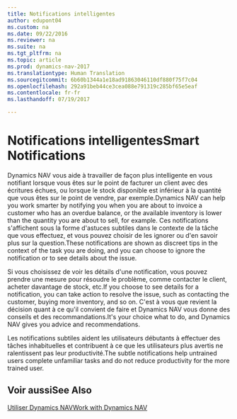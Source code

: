 ```yaml
---
title: Notifications intelligentes
author: edupont04
ms.custom: na
ms.date: 09/22/2016
ms.reviewer: na
ms.suite: na
ms.tgt_pltfrm: na
ms.topic: article
ms.prod: dynamics-nav-2017
ms.translationtype: Human Translation
ms.sourcegitcommit: 6b60b1344a1e18ad91863046110df880f75f7c04
ms.openlocfilehash: 292a91beb44ce3cea088e791319c285bf65e5eaf
ms.contentlocale: fr-fr
ms.lasthandoff: 07/19/2017

---
```


# <a name="smart-notifications"></a><span data-ttu-id="a0ba1-102">Notifications intelligentes</span><span class="sxs-lookup"><span data-stu-id="a0ba1-102">Smart Notifications</span></span>
<span data-ttu-id="a0ba1-103">Dynamics NAV vous aide à travailler de façon plus intelligente en vous notifiant lorsque vous êtes sur le point de facturer un client avec des écritures échues, ou lorsque le stock disponible est inférieur à la quantité que vous êtes sur le point de vendre, par exemple.</span><span class="sxs-lookup"><span data-stu-id="a0ba1-103">Dynamics NAV can help you work smarter by notifying you when you are about to invoice a customer who has an overdue balance, or the available inventory is lower than the quantity you are about to sell, for example.</span></span> <span data-ttu-id="a0ba1-104">Ces notifications s'affichent sous la forme d'astuces subtiles dans le contexte de la tâche que vous effectuez, et vous pouvez choisir de les ignorer ou d'en savoir plus sur la question.</span><span class="sxs-lookup"><span data-stu-id="a0ba1-104">These notifications are shown as discreet tips in the context of the task you are doing, and you can choose to ignore the notification or to see details about the issue.</span></span>  

<span data-ttu-id="a0ba1-105">Si vous choisissez de voir les détails d'une notification, vous pouvez prendre une mesure pour résoudre le problème, comme contacter le client, acheter davantage de stock, etc.</span><span class="sxs-lookup"><span data-stu-id="a0ba1-105">If you choose to see details for a notification, you can take action to resolve the issue, such as contacting the customer, buying more inventory, and so on.</span></span> <span data-ttu-id="a0ba1-106">C'est à vous que revient la décision quant à ce qu'il convient de faire et Dynamics NAV vous donne des conseils et des recommandations.</span><span class="sxs-lookup"><span data-stu-id="a0ba1-106">It's your choice what to do, and Dynamics NAV gives you advice and recommendations.</span></span>  

<span data-ttu-id="a0ba1-107">Les notifications subtiles aident les utilisateurs débutants à effectuer des tâches inhabituelles et contribuent à ce que les utilisateurs plus avertis ne ralentissent pas leur productivité.</span><span class="sxs-lookup"><span data-stu-id="a0ba1-107">The subtle notifications help untrained users complete unfamiliar tasks and do not reduce productivity for the more trained user.</span></span>

## <a name="see-also"></a><span data-ttu-id="a0ba1-108">Voir aussi</span><span class="sxs-lookup"><span data-stu-id="a0ba1-108">See Also</span></span>
[<span data-ttu-id="a0ba1-109">Utiliser Dynamics NAV</span><span class="sxs-lookup"><span data-stu-id="a0ba1-109">Work with Dynamics NAV</span></span>](ui-work-product.md)

